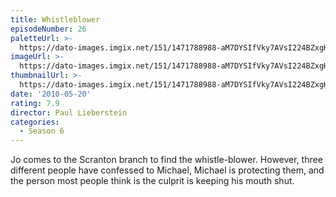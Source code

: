```yaml
---
title: Whistleblower
episodeNumber: 26
paletteUrl: >-
  https://dato-images.imgix.net/151/1471788988-aM7DYSIfVky7AVsI224BZxgHvHq.jpg?auto=enhance&ch=DPR%2CWidth&palette=json
imageUrl: >-
  https://dato-images.imgix.net/151/1471788988-aM7DYSIfVky7AVsI224BZxgHvHq.jpg?auto=compress%2Cformat&ch=DPR%2CWidth&w=500
thumbnailUrl: >-
  https://dato-images.imgix.net/151/1471788988-aM7DYSIfVky7AVsI224BZxgHvHq.jpg?auto=enhance&ch=DPR%2CWidth&fit=crop&fm=jpg&h=280&w=500
date: '2010-05-20'
rating: 7.9
director: Paul Lieberstein
categories:
  - Season 6
---
```


Jo comes to the Scranton branch to find the whistle-blower. However, three different people have confessed to Michael, Michael is protecting them, and the person most people think is the culprit is keeping his mouth shut.